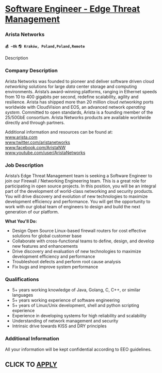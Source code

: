 # [Software Engineer - Edge Threat Management](https://www.remotewlb.com/apply/software-engineer-edge-threat-management)  
### Arista Networks  
#### `💰 ~0k` `🌎 Kraków, Poland,Poland,Remote`  

Description

### Company Description

Arista Networks was founded to pioneer and deliver software driven cloud _networking_ solutions for large _data_ center storage and computing environments. Arista’s award-winning platforms, ranging in Ethernet speeds from 10 to 400 gigabits per second, redefine scalability, agility and resilience. Arista has shipped more than 20 million cloud _networking_ ports worldwide with CloudVision and EOS, an advanced network _operating_ _system_. Committed to open standards, Arista is a founding member of the 25/50GbE consortium. Arista Networks products are available worldwide directly and through partners.  
  
Additional information and resources can be found at:  
www.arista.com  
www.twitter.com/aristanetworks  
www.facebook.com/AristaNW  
www.youtube.com/user/AristaNetworks

### Job Description

Arista’s Edge Threat Management team is seeking a Software Engineer to join our Firewall / Networking Engineering team. This is a great role for participating in open source projects. In this position, you will be an integral part of the development of world-class networking and security products. You will drive discovery and evolution of new technologies to maximize development efficiency and performance. You will get the opportunity to work with our global team of engineers to design and build the next generation of our platform.

 **What You'll Do:**

  * Design Open Source Linux-based firewall routers for cost effective solutions for global customer base
  * Collaborate with cross-functional teams to define, design, and develop new features and enhancements
  * Drive discovery and evaluation of new technologies to maximize development efficiency and performance
  * Troubleshoot defects and perform root cause analysis
  * Fix bugs and improve system performance

### Qualifications

  * 5+ years working knowledge of Java, Golang, C, C++, or similar languages
  * 5+ years working experience of software engineering
  * 5+ years of Linux/Unix development, shell and python scripting experience
  * Experience in developing systems for high reliability and scalability
  * Understanding of network management and security
  * Intrinsic drive towards KISS and DRY principles

### Additional Information

All your information will be kept confidential according to EEO guidelines.

  
## CLICK TO [APPLY](https://www.remotewlb.com/apply/software-engineer-edge-threat-management)

